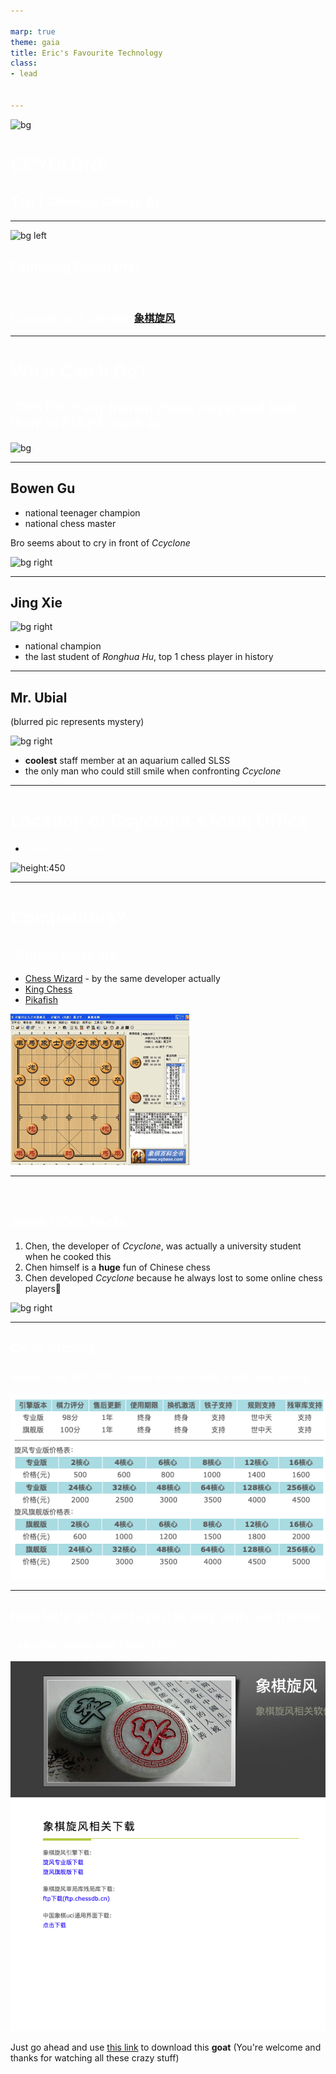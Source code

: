 ```yaml
---

marp: true
theme: gaia
title: Eric's Favourite Technology
class: 
- lead


---
```


<style>
    section {
       background: linear-gradient(200deg, rgba(2,0,36,1) 18%, rgba(78,9,121,0.48783263305322133) 51%, rgba(0,212,255,0.700717787114846) 88%);
       font-family: Time New Roman;
       color: white;
    }
</style>


![bg](http://www.ccyclone.com/images/templatemo_image_06.jpg)

# <font color="white">CCYCLONE</font>

## <font color="white">Top 1 Chinese Chess AI</font>

---

![bg left](https://emarsys.com/app/uploads/2020/03/real-ai-1536x1024.jpg.webp)


## <font color=white>Founding Company:</font>

<br>

### <font color=white>Ccyclone, or in Chinese:</font> [**象棋旋风**](http://www.ccyclone.com/)

---

# <font color=white>What Can It Do?</font>

## <font color = white>-**DESTROY** any human chess player and beat them to **PULPS**, such as...</font>

![bg](https://beebom.com/wp-content/uploads/2021/12/Ready-to-break-bedrock.jpg?quality=75&strip=all)

---

## Bowen Gu

 - national teenager champion
 - national chess master

 Bro seems about to cry in front of _Ccyclone_

![bg right](https://www.ourchinastory.com/images/content/society-livelihood/2022/10/%E4%B8%AD%E5%9C%8B%E8%B1%A1%E6%A3%8B%E4%BA%BA%E6%A9%9F%E5%A4%A7%E6%88%B0-%E9%A1%A7%E5%8D%9A%E6%96%87_x1.jpg)

---

## Jing Xie

![bg right](https://bkimg.cdn.bcebos.com/pic/11385343fbf2b211a9e09a6dca8065380dd78ec2?x-bce-process=image/resize,m_lfit,w_220,limit_1)

- national champion
- the last student of _Ronghua Hu_, top 1 chess player in history

---

## Mr. Ubial 
(blurred pic represents mystery)

![bg right](https://ca.slack-edge.com/T06G8H5TCNQ-U06GUSRDDS4-0d42dfc602af-72)

- **coolest** staff member at an aquarium called SLSS
- the only man who could still smile when confronting _Ccyclone_

---

# <font color=white>Location of Ccyclone's Main Office</font>

- <font color=white>Beijing, China, Virgo Cluster</font>

![height:450](https://p5.itc.cn/images01/20211220/e118ca68aa23491a81b8d6f0477a6a8e.jpeg)


---

# <font color=white>Competitors?</font>
## <font color=white>-Surely there are</font>

- [Chess Wizard](https://www.xqbase.com/) - by the same developer actually
- [King Chess](https://kingxiangqi.cn/)
- [Pikafish](https://pikafish.org/)

![bg right height:500](./Images/competitors.png)

---

<br>

## <font color=white>Some **COOL** Facts</font>
1. Chen, the developer of _Ccyclone_, was actually a university student when he cooked this
2. Chen himself is a **huge** fun of Chinese chess 
3. Chen developed _Ccyclone_ because he always lost to some online chess players🤣

![bg right](https://n.sinaimg.cn/sports/transform/20160510/JmoA-fxryhhh1833381.jpg)

---
## <font color=white>On to Pricing...</font>

### <font color=white>varies from _$100~$1000_, based on how badly it will beat you up</font>

![height:450](./Images/table.png)


---

## <font color=white>Now let's get it and use it to play with our friends</font>

### <font color=white>- also the reason why I love it (lol)</font>

![bg right](./Images/download.png)

Just go ahead and use [this link](http://www.ccyclone.com/download.html#) to download this **goat**
(You're welcome and thanks for watching all these crazy stuff)